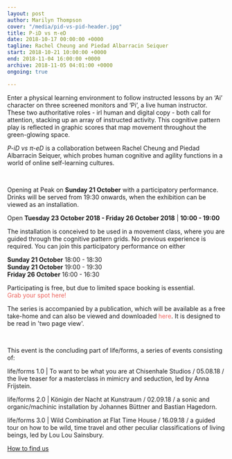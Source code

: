 ```yaml
---
layout: post
author: Marilyn Thompson
cover: "/media/pid-vs-pid-header.jpg"
title: P-iD vs π-eD
date: 2018-10-17 00:00:00 +0000
tagline: Rachel Cheung and Piedad Albarracin Seiquer
start: 2018-10-21 10:00:00 +0000
end: 2018-11-04 16:00:00 +0000
archive: 2018-11-05 04:01:00 +0000
ongoing: true

---
```

<p>Enter a physical learning environment to follow instructed lessons by an ‘Ai’ character on
three screened monitors and ‘Pi’, a live human instructor. These two authoritative roles - irl
human and digital copy - both call for attention, stacking up an array of instructed activity.
This cognitive pattern play is reflected in graphic scores that map movement throughout the
green-glowing space.</p>
        
<p><i>P-iD vs π-eD</i> is a collaboration between Rachel Cheung and Piedad Albarracin Seiquer,
which probes human cognitive and agility functions in a world of online self-learning cultures.</p>

<br />

<p>Opening at Peak on <b>Sunday 21 October</b> with a participatory performance. Drinks will be served from
19:30 onwards, when the exhibition can be viewed as an installation.</p>

<p>Open <b>Tuesday 23 October 2018 - Friday 26 October 2018</b> | <b>10:00 - 19:00</b></p>

<p>The installation is conceived to be used in a movement class, where you are guided through
the cognitive pattern grids. No previous experience is required. You can join this
participatory performance on either</p>

<p><b>Sunday 21 October</b> 18:00 - 18:30<br />
<b>Sunday 21 October</b> 19:00 - 19:30<br />
<b>Friday 26 October</b> 16:00 - 16:30<br /></p>

<p>Participating is free, but due to limited space booking is essential.<br /><a style="color: #EC655E; text-decoration: none;" href="https://www.eventbrite.co.uk/e/p-id-vs-ed-tickets-51360638051">Grab your spot here!</a></p>

<p>The series is accompanied by a publication, which will be available as a free take-home and
can also be viewed and downloaded <a style="color: #EC655E; text-decoration: none" href="https://lucycowling.info/media/Publication-on_algorithms_and_other_lifeforms.pdf">here</a>. It is designed to be read in &#39;two page view&#39;.</p>

<br />

<p>This event is the concluding part of life/forms, a series of events consisting of:</p>

<p>life/forms 1.0 | To want to be what you are at Chisenhale Studios / 05.08.18 / the live teaser
for a masterclass in mimicry and seduction, led by Anna Frijstein.</p>

<p>life/forms 2.0 | Königin der Nacht at Kunstraum / 02.09.18 / a sonic and organic/machinic
installation by Johannes Büttner and Bastian Hagedorn.</p>

<p>life/forms 3.0 | Wild Combination at Flat Time House / 16.09.18 / a guided tour on how to be
wild, time travel and other peculiar classifications of living beings, led by Lou Lou Sainsbury.</p>


[How to find us](/contact/)